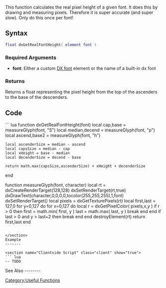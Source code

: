 <pageclass class="#228B22" subcaption="Useful Function"></pageclass> <lowercasetitle/>

This function calculates the real pixel height of a given font. It does this by drawing and measuring pixels. Therefore it is super accurate (and super slow). Only do this once per font!

Syntax
------

``` lua
float dxGetRealFontHeight( element font )
```

### Required Arguments

-   **font**: Either a custom [DX font](/docs/DX_font.md "wikilink") element or the name of a built-in dx font

### Returns

Returns a float representing the pixel height from the top of the ascenders to the base of the descenders.

Code
----

<section name="Clientside Script" class="client" show="true">
``` lua
function dxGetRealFontHeight(font)
    local cap,base = measureGlyph(font, "S")
    local median,decend = measureGlyph(font, "p")
    local ascend,base2 = measureGlyph(font, "h")

    local ascenderSize = median - ascend
    local capsSize = median - cap
    local xHeight = base - median
    local decenderSize = decend - base

    return math.max(capsSize,ascenderSize) + xHeight + decenderSize
end

function measureGlyph(font, character)
    local rt = dxCreateRenderTarget(128,128)
    dxSetRenderTarget(rt,true)
    dxDrawText(character,0,0,0,0,tocolor(255,255,255),1,font)
    dxSetRenderTarget()
    local pixels = dxGetTexturePixels(rt)
    local first,last = 127,0
    for y=0,127 do
        for x=0,127 do
            local r = dxGetPixelColor( pixels,x,y )
            if r > 0 then
                first = math.min( first, y )
                last = math.max( last, y )
                break
            end
        end
        if last > 0 and y > last+2 then break end
    end
    destroyElement(rt)
    return first,last
end 
```

</section>
Example
-------

<section name="Clientside Script" class="client" show="true">
``` lua
-- TODO
```

</section>
See Also
--------

[Category:Useful Functions](/docs/Category:Useful_Functions.md "wikilink")
